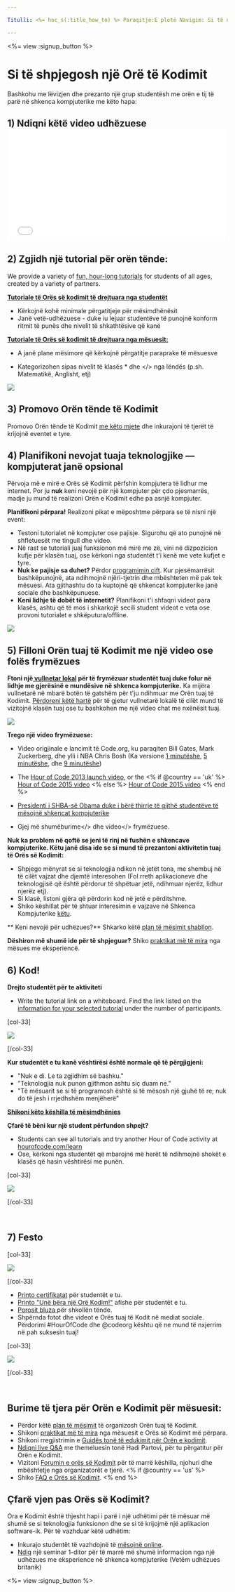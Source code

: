 ```yaml
---

Titulli: <%= hoc_s(:title_how_to) %> Paraqitje:E plotë Navigim: Si të navigojmë

---
```


<%= view :signup_button %>

# Si të shpjegosh një Orë të Kodimit

Bashkohu me lëvizjen dhe prezanto një grup studentësh me orën e tij të parë në shkenca kompjuterike me këto hapa:

## 1) Ndiqni këtë video udhëzuese <iframe width="500" height="255" src="//www.youtube.com/embed/SrnvvWDm73k" frameborder="0" allowfullscreen></iframe>
## 2) Zgjidh një tutorial për orën tënde:

We provide a variety of [fun, hour-long tutorials](<%= resolve_url('/learn') %>) for students of all ages, created by a variety of partners.

**[Tutoriale të Orës së kodimit të drejtuara nga studentët](<%= resolve_url('/learn') %>)**

  * Kërkojnë kohë minimale përgatitjeje për mësimdhënësit
  * Janë vetë-udhëzuese - duke iu lejuar studentëve të punojnë konform ritmit të punës dhe nivelit të shkathtësive që kanë

**[Tutoriale të Orës së kodimit të drejtuara nga mësuesit:](<%= resolve_url('https://code.org/educate/teacher-led') %>)**

  * A janë plane mësimore që kërkojnë përgatitje paraprake të mësuesve
  * Kategorizohen sipas nivelit të klasës * dhe </> nga lëndës (p.sh. Matematikë, Anglisht, etj) </li> </ul> 
    
    [![](/images/fit-700/tutorials.png)](<%= resolve_url('/learn') %>)
    
    ## 3) Promovo Orën tënde të Kodimit
    
    Promovo Orën tënde të Kodimit [me këto mjete](<%= resolve_url('/promote') %>) dhe inkurajoni të tjerët të krijojnë eventet e tyre.
    
    ## 4) Planifikoni nevojat tuaja teknologjike — kompjuterat janë opsional
    
    Përvoja më e mirë e Orës së Kodimit përfshin kompjutera të lidhur me internet. Por ju **nuk** keni nevojë për një kompjuter për çdo pjesmarrës, madje ju mund të realizoni Orën e Kodimit edhe pa asnjë kompjuter.
    
    **Planifikoni përpara!** Realizoni pikat e mëposhtme përpara se të nisni një event: 
    
      * Testoni tutorialet në kompjuter ose pajisje. Sigurohu që ato punojnë në shfletuesët me tingull dhe video.
      * Në rast se tutoriali juaj funksionon më mirë me zë, vini në dizpozicion kufje për klasën tuaj, ose kërkoni nga studentët t'i kenë me vete kufjet e tyre.
      * **Nuk ke pajisje sa duhet?** Përdor [ programimin cift](https://www.youtube.com/watch?v=vgkahOzFH2Q). Kur pjesëmarrësit bashkëpunojnë, ata ndihmojnë njëri-tjetrin dhe mbështeten më pak tek mësuesi. Ata gjithashtu do ta kuptojnë që shkencat kompjuterike janë sociale dhe bashkëpunuese.
      * **Keni lidhje të dobët të internetit?** Planifikoni t'i shfaqni videot para klasës, ashtu që të mos i shkarkojë secili student videot e veta ose provoni tutorialet e shkëputura/offline.
    
    ![](/images/fit-350/group_ipad.jpg)
    
    ## 5) Filloni Orën tuaj të Kodimit me një video ose folës frymëzues
    
    **Ftoni një[ vullnetar lokal](https://code.org/volunteer/local) për të frymëzuar studentët tuaj duke folur në lidhje me gjerësinë e mundësive në shkenca kompjuterike.** Ka mijëra vullnetarë në mbarë botën të gatshëm për t'ju ndihmuar me Orën tuaj të Kodimit. [Përdoreni këtë hartë](https://code.org/volunteer/local) për të gjetur vullnetarë lokalë të cilët mund të vizitojnë klasën tuaj ose tu bashkohen me një video chat me nxënësit tuaj.
    
    [![](/images/fit-300/volunteer-map.png)](<%= resolve_url('https://code.org/volunteer/local') %>)
    
    **Trego një video frymëzuese:**
    
      * Video origjinale e lancimit të Code.org, ku paraqiten Bill Gates, Mark Zuckerberg, dhe ylli i NBA Chris Bosh (Ka versione [1 minutëshe](https://www.youtube.com/watch?v=qYZF6oIZtfc), [5 minutëshe](https://www.youtube.com/watch?v=nKIu9yen5nc), dhe [9 minutëshe](https://www.youtube.com/watch?v=dU1xS07N-FA))
      * The [Hour of Code 2013 launch video](https://www.youtube.com/watch?v=FC5FbmsH4fw), or the <% if @country == 'uk' %> [Hour of Code 2015 video](https://www.youtube.com/watch?v=7L97YMYqLHc) <% else %> [Hour of Code 2015 video](https://www.youtube.com/watch?v=7L97YMYqLHc) <% end %>
      * [Presidenti i SHBA-së Obama duke i bërë thirrje të gjithë studentëve të mësojnë shkencat kompjuterike](https://www.youtube.com/watch?v=6XvmhE1J9PY)
      * Gjej më shumëburime</> dhe  video</> frymëzuese.</li> </ul> 
        
        **Nuk ka problem në qoftë se jeni të rinj në fushën e shkencave kompjuterike. Këtu janë disa ide se si mund të prezantoni aktivitetin tuaj të Orës së Kodimit:**
        
          * Shpjego mënyrat se si teknologjia ndikon në jetët tona, me shembuj në të cilët vajzat dhe djemtë interesohen (Fol rreth aplikacioneve dhe teknologjisë që është përdorur të shpëtuar jetë, ndihmuar njerëz, lidhur njerëz etj).
          * Si klasë, listoni gjëra që përdorin kod në jetë e përditshme.
          * Shiko këshillat për të shtuar interesimin e vajzave në Shkenca Kompjuterike [këtu](<%= resolve_url('https://code.org/girls') %>).
        
        ** Keni nevojë për udhëzues?** Shkarko këtë [plan të mësimit shabllon](/files/EducatorHourofCodeLessonPlanOutline.docx).
        
        **Dëshiron më shumë ide për të shpjeguar?** Shiko [praktikat më të mira](http://www.slideshare.net/TeachCode/hour-of-code-best-practices-for-successful-educators-51273466) nga mësues me eksperiencë.
        
        ## 6) Kod!
        
        **Drejto studentët për te aktiviteti**
        
          * Write the tutorial link on a whiteboard. Find the link listed on the [information for your selected tutorial](<%= resolve_url('/learn') %>) under the number of participants.
        
        [col-33]
        
        ![](/images/fit-300/group_ar.jpg)
        
        [/col-33]
        
        **Kur studentët e tu kanë vështirësi është normale që të përgjigjeni:**
        
          * "Nuk e di. Le ta zgjidhim së bashku."
          * "Teknologjia nuk punon gjithmon ashtu siç duam ne."
          * "Të mësuarit se si të programosh është si të mësosh një gjuhë të re; nuk do të jesh i rrjedhshëm menjëherë"
        
        **[Shikoni këto këshilla të mësimdhënies](http://www.code.org/files/CSTT_IntroducingCS.PDF)**
        
        **Çfarë të bëni kur një student përfundon shpejt?**
        
          * Students can see all tutorials and try another Hour of Code activity at [hourofcode.com/learn](<%= resolve_url('/learn') %>)
          * Ose, kërkoni nga studentët që mbarojnë më herët të ndihmojnë shokët e klasës që hasin vështirësi me punën.
        
        [col-33]
        
        ![](/images/fit-250/highschoolgirls.jpeg)
        
        [/col-33]
        
        <p style="clear:both">
          &nbsp;
        </p>
        
        ## 7) Festo
        
        [col-33]
        
        ![](/images/fit-300/boy-certificate.jpg)
        
        [/col-33]
        
          * [Printo certifikatat](<%= resolve_url('https://code.org/certificates') %>) për studentët e tu.
          * [Printo "Unë bëra një Orë Kodim!"](<%= resolve_url('/promote/resources#stickers') %>) afishe për studentët e tu.
          * [Porosit bluza ](http://blog.code.org/post/132608499493/hour-of-code-shirts-and-more)për shkollën tënde.
          * Shpërnda fotot dhe videot e Orës tuaj të Kodit në mediat sociale. Përdorimi #HourOfCode dhe @codeorg kështu që ne mund të nxjerrim në pah suksesin tuaj!
        
        [col-33]
        
        ![](/images/fit-260/highlight-certificates.jpg)
        
        [/col-33]
        
        <p style="clear:both">
          &nbsp;
        </p>
        
        ## Burime të tjera për Orën e Kodimit për mësuesit:
        
          * Përdor këtë [plan të mësimit](/files/EducatorHourofCodeLessonPlanOutline.docx) të organizosh Orën tuaj të Kodimit.
          * Shikoni [praktikat më të mira](http://www.slideshare.net/TeachCode/hour-of-code-best-practices-for-successful-educators-51273466) nga mësuesit e Orës së Kodimit më përpara. 
          * Shikoni rregjistrimin e [Guidës tonë të edukimit për Orën e kodimit](https://youtu.be/EJeMeSW2-Mw).
          * [Ndiqni live Q&A](http://www.eventbrite.com/e/ask-your-final-questions-and-prepare-for-the-2015-hour-of-code-with-codeorg-founder-hadi-partovi-tickets-17987437911) me themeluesin tonë Hadi Partovi, për tu përgatitur për Orën e Kodimit.
          * Vizitoni [Forumin e orës së Kodimit](http://forum.code.org/c/plc/hour-of-code) për të marrë këshilla, njohuri dhe mbështetje nga organizatorët e tjerë. <% if @country == 'us' %>
          * Shiko [FAQ e Orës së Kodimit](https://support.code.org/hc/en-us/categories/200147083-Hour-of-Code). <% end %>
        
        ## Çfarë vjen pas Orës së Kodimit?
        
        Ora e Kodimit është thjesht hapi i parë i një udhëtimi për të mësuar më shumë se si teknologjia funksionon dhe se si të krijojmë një aplikacion software-ik. Për të vazhduar këtë udhëtim:
        
          * Inkurajo studentët të vazhdojnë të [mësojnë online](<%= resolve_url('https://code.org/learn/beyond') %>).
          * [Ndiq](<%= resolve_url('https://code.org/professional-development-workshops') %>) një seminar 1-ditor për të marrë më shumë informacion nga një udhëzues me eksperience në shkenca kompjuterike (Vetëm udhëzues britanik)
        
        <%= view :signup_button %>